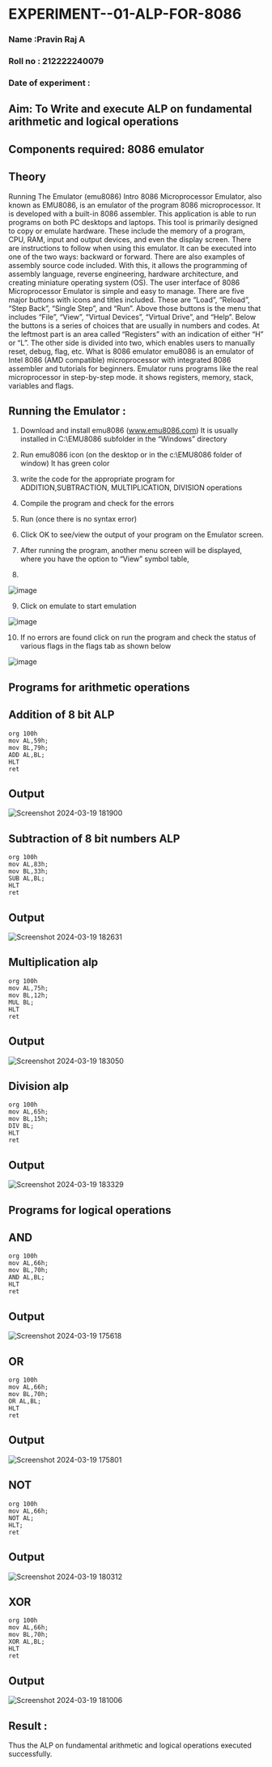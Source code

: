 # EXPERIMENT--01-ALP-FOR-8086
### Name :Pravin Raj A
### Roll no : 212222240079
### Date of experiment :

## Aim: To Write and execute ALP on fundamental arithmetic and logical operations
## Components required: 8086  emulator 
## Theory 
Running The Emulator (emu8086) Intro 8086 Microprocessor Emulator, also known as EMU8086, is an emulator of the program 8086 microprocessor. It is developed with a built-in 8086 assembler. This application is able to run programs on both PC desktops and laptops. This tool is primarily designed to copy or emulate hardware. These include the memory of a program, CPU, RAM, input and output devices, and even the display screen. There are instructions to follow when using this emulator. It can be executed into one of the two ways: backward or forward. There are also examples of assembly source code included. With this, it allows the programming of assembly language, reverse engineering, hardware architecture, and creating miniature operating system (OS). The user interface of 8086 Microprocessor Emulator is simple and easy to manage. There are five major buttons with icons and titles included. These are “Load”, “Reload”, “Step Back”, “Single Step”, and “Run”. Above those buttons is the menu that includes “File”, “View”, “Virtual Devices”, “Virtual Drive”, and “Help”. Below the buttons is a series of choices that are usually in numbers and codes. At the leftmost part is an area called “Registers” with an indication of either “H” or “L”. The other side is divided into two, which enables users to manually reset, debug, flag, etc. What is 8086 emulator emu8086 is an emulator of Intel 8086 (AMD compatible) microprocessor with integrated 8086 assembler and tutorials for beginners. Emulator runs programs like the real microprocessor in step-by-step mode. it shows registers, memory, stack, variables and flags.

 ## Running the Emulator :
1.	Download and install emu8086 (www.emu8086.com) It is usually installed in C:\EMU8086 subfolder in the “Windows” directory
2.	 Run  emu8086 icon (on the desktop or in the c:\EMU8086 folder of window) It has green color 
 

3.	write the code for the appropriate program for ADDITION,SUBTRACTION, MULTIPLICATION,  DIVISION operations 

4.	 Compile the program and check for the errors 
5.	Run (once there is no syntax error) 

6.	Click OK to see/view the output of your program on the Emulator screen. 


7.	After running the program, another menu screen will be displayed, where you have the option to “View” symbol table,
8.	 


![image](https://user-images.githubusercontent.com/36288975/189273263-d65baae9-4b8f-4723-afb3-c0ffa4052b04.png)

9.	Click on emulate to start emulation 

![image](https://user-images.githubusercontent.com/36288975/189273273-9bb36ec1-e2e8-4892-8d35-37707332bfdc.png)

10.	If no errors are found click on run the program and check the status of various flags in the flags tab as shown below 

![image](https://user-images.githubusercontent.com/36288975/189273277-113a2a33-4a40-4ff8-95a5-ecd3a1f504fe.png)

## Programs for arithmetic  operations

## Addition  of 8 bit ALP 
```
org 100h
mov AL,59h;
mov BL,79h;
ADD AL,BL;
HLT
ret
```
## Output  
 ![Screenshot 2024-03-19 181900](https://github.com/Saravana-kumar369/EXPERIMENT--01-ALP-FOR-8086/assets/117925254/12cff806-9a6f-4c8e-b70d-f4072e554b8f)

## Subtraction   of 8 bit numbers  ALP 
 ```
org 100h
mov AL,83h;
mov BL,33h;
SUB AL,BL;
HLT
ret
```
## Output  
![Screenshot 2024-03-19 182631](https://github.com/Saravana-kumar369/EXPERIMENT--01-ALP-FOR-8086/assets/117925254/e6c81de2-1cfc-44a6-a28e-d419aef37f3b)

## Multiplication alp 
```
org 100h
mov AL,75h;
mov BL,12h;
MUL BL;
HLT
ret
```
 ## Output  
![Screenshot 2024-03-19 183050](https://github.com/Saravana-kumar369/EXPERIMENT--01-ALP-FOR-8086/assets/117925254/e4f86edb-6f72-4de5-bc18-76463f6f3be1)

## Division alp 
```
org 100h
mov AL,65h;
mov BL,15h;
DIV BL;
HLT
ret
```
## Output  
![Screenshot 2024-03-19 183329](https://github.com/Saravana-kumar369/EXPERIMENT--01-ALP-FOR-8086/assets/117925254/8e6afe1b-a76c-44fc-ba9c-40e33d633386)

## Programs for logical operations
## AND
```
org 100h
mov AL,66h;
mov BL,70h;
AND AL,BL;
HLT
ret
```
## Output  

![Screenshot 2024-03-19 175618](https://github.com/Saravana-kumar369/EXPERIMENT--01-ALP-FOR-8086/assets/117925254/2e28febb-74e4-4dd7-a27c-e595747c151d)

## OR
```
org 100h
mov AL,66h;
mov BL,70h;
OR AL,BL;
HLT
ret
``` 
## Output
![Screenshot 2024-03-19 175801](https://github.com/Saravana-kumar369/EXPERIMENT--01-ALP-FOR-8086/assets/117925254/b97bac58-42ed-4d66-b80e-0b8ae4b3b8b3)

## NOT
```
org 100h
mov AL,66h;
NOT AL;
HLT;
ret
```
## Output  
![Screenshot 2024-03-19 180312](https://github.com/Saravana-kumar369/EXPERIMENT--01-ALP-FOR-8086/assets/117925254/61616ca5-60fd-490d-98eb-5a39b1e35df3)

## XOR 
```
org 100h
mov AL,66h;
mov BL,70h;
XOR AL,BL;
HLT
ret
```
## Output  
![Screenshot 2024-03-19 181006](https://github.com/Saravana-kumar369/EXPERIMENT--01-ALP-FOR-8086/assets/117925254/5f39f2c3-0492-4842-9480-f4f07edfb90c)

## Result :
 Thus the  ALP on fundamental arithmetic and logical operations executed successfully.
